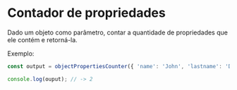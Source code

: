 # Contador de propriedades

Dado um objeto como parâmetro, contar a quantidade de propriedades que ele contém e retorná-la.

Exemplo:

```javascript
const output = objectPropertiesCounter({ 'name': 'John', 'lastname': 'Doe' });

console.log(ouput); // -> 2
```
